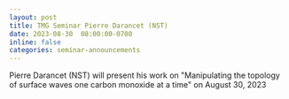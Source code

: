 ```yaml
---
layout: post
title: TMG Seminar Pierre Darancet (NST)
date: 2023-08-30  08:00:00-0700
inline: false
categories: seminar-announcements
---
```


Pierre Darancet (NST)  will present his work on "Manipulating the topology of surface waves one carbon monoxide at a time" on August 30, 2023 


